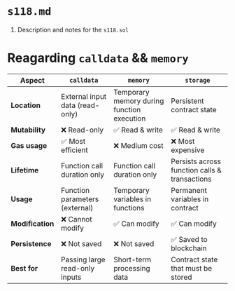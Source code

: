 # `s118.md` 

1. Description and notes for the `s118.sol`

# Reagarding `calldata` && `memory`


| Aspect           | `calldata`                               | `memory`                                 | `storage`                                  |
|------------------|------------------------------------------|------------------------------------------|---------------------------------------------|
| **Location**     | External input data (read-only)          | Temporary memory during function execution | Persistent contract state                   |
| **Mutability**   | ❌ Read-only                             | ✅ Read & write                          | ✅ Read & write                              |
| **Gas usage**    | ✅ Most efficient                        | ❌ Medium cost                           | ❌ Most expensive                            |
| **Lifetime**     | Function call duration only              | Function call duration only              | Persists across function calls & transactions |
| **Usage**        | Function parameters (external)           | Temporary variables in functions         | Permanent variables in contract             |
| **Modification** | ❌ Cannot modify                         | ✅ Can modify                            | ✅ Can modify                                |
| **Persistence**  | ❌ Not saved                             | ❌ Not saved                             | ✅ Saved to blockchain                       |
| **Best for**     | Passing large read-only inputs           | Short-term processing data               | Contract state that must be stored          |
